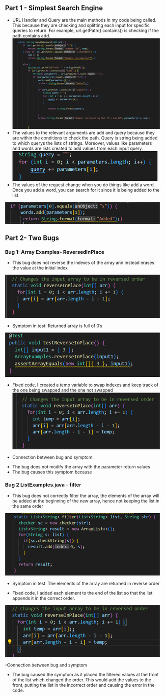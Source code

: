 ## Part 1 - Simplest Search Engine

* URL Handler and Query are the main methods in my code being called. This because they are checking and splitting each input for specific queries to return. For example, url.getPath().contains() is checking if the path contains add.
![Image](addone.png)
* The values to the relevant arguments are add and query because they are within the conditions to check the path. Query is string being added to which querys the lists of strings. Moreover, values like parameters and words are lists created to add values from each input query.
![Image](query.png)
* The values of the request change when you do things like add a word. Once you add a word, you can search for it since it is being added to the list. 

![Image](addtwo.png)




 ## Part 2- Two Bugs

### Bug 1: Array Examples- ReversedInPlace
* This bug does not reverse the indexes of the array and instead erases the value at the initial index

![Image](bugone.png)

* Symptom in test: Returned array is full of 0’s

![Image](bugoneex.png)

* Fixed code, I created a temp variable to swap indexes and keep track of the one being swapped and the one not swapped
![Image](test2.png)


- Connection between bug and symptom
* The bug does not modify the array with the parameter return values
* The bug causes this symptom because 

### Bug 2 ListExamples.java - filter
* This bug does not correctly filter the array, the elements of the array will be added at the beginning of the new array, hence not keeping the list in the same order

![Image](filter.png)

* Symptom in test: The elements of the array are returned in reverse order 

* Fixed code, I added each element to the end of the list so that the list appends it in the correct order.

![Image](reversedfixed.png)

-Connection between bug and symptom
* The bug caused the symptom as it placed the filtered values at the front of the list which changed the order. This would add the values to the front, putting the list in the incorrect order and causing the error in the code.  


